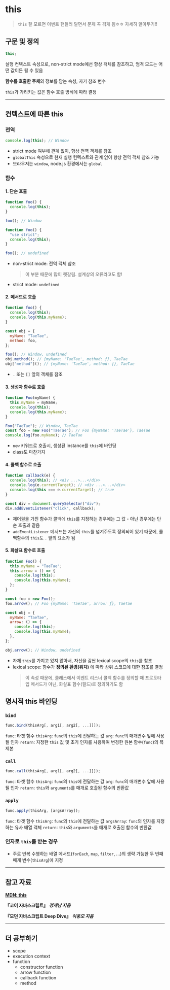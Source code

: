 # this

> `this` 잘 모르면 이벤트 핸들러 달면서 문제 꼭 겪게 됨ㅎㅎ 자세히 알아두기!!

## 구문 및 정의

```js
this;
```

실행 컨텍스트 속성으로, non-strict mode에선 항상 객체를 참조하고, 엄격 모드는 어떤 값이든 될 수 있음

**함수를 호출한 주체**의 정보를 담는 속성, 자기 참조 변수

`this`가 가리키는 값은 함수 호출 방식에 따라 결정

---

## 컨텍스트에 따른 this

### 전역

```js
console.log(this); // Window
```

- strict mode 여부에 관계 없이, 항상 전역 객체를 참조
- `globalThis` 속성으로 현재 실행 컨텍스트와 관계 없이 항상 전역 객체 참조 가능
- 브라우저는 `window`, node.js 환경에서는 `global`

### 함수

#### 1. 단순 호출

```js
function foo() {
  console.log(this);
}

foo(); // Window
```

```js
function foo() {
  "use strict";
  console.log(this);
}

foo(); // undefined
```

- non-strict mode: 전역 객체 참조
  > 이 부분 때문에 많이 헷갈림. 설계상의 오류라고도 함!
- strict mode: `undefined`

#### 2. 메서드로 호출

```js
function foo() {
  console.log(this);
  console.log(this.myName);
}

const obj = {
  myName: "TaeTae",
  method: foo,
};

foo(); // Window, undefined
obj.method(); // {myName: 'TaeTae', method: ƒ}, TaeTae
obj["method"](); // {myName: 'TaeTae', method: ƒ}, TaeTae
```

- `.` 또는 `[]` 앞의 객체를 참조

#### 3. 생성자 함수로 호출

```js
function Foo(myName) {
  this.myName = myName;
  console.log(this);
  console.log(this.myName);
}

Foo("TaeTae"); // Window, TaeTae
const foo = new Foo("TaeTae"); // Foo {myName: 'TaeTae'}, TaeTae
console.log(foo.myName); // TaeTae
```

- `new` 키워드로 호출시, 생성된 instance를 `this`에 바인딩
- class도 마찬가지

#### 4. 콜백 함수로 호출

```js
function callback(e) {
  console.log(this); // <div ...>...</div>
  console.log(e.currentTarget); // <div ...>...</div>
  console.log(this === e.currentTarget); // true
}

const div = document.querySelector("div");
div.addEventListener("click", callback);
```

- 제어권을 가진 함수가 콜백에 `this`를 지정하는 경우에는 그 값 - 아닌 경우에는 단순 호출과 같음
- `addEventListener` 메서드는 자신의 `this`를 넘겨주도록 정의되어 있기 때문에, 콜백함수의 `this`도 `.` 앞의 요소가 됨

#### 5. 화살표 함수로 호출

```js
function Foo() {
  this.myName = "TaeTae";
  this.arrow = () => {
    console.log(this);
    console.log(this.myName);
  };
}

const foo = new Foo();
foo.arrow(); // Foo {myName: 'TaeTae', arrow: ƒ}, TaeTae

const obj = {
  myName: "TaeTae",
  arrow: () => {
    console.log(this);
    console.log(this.myName);
  },
};

obj.arrow(); // Window, undefined
```

- 자체 `this`를 가지고 있지 않아서, 자신을 감싼 lexical scope의 `this`를 참조
- lexical scope: 함수가 **정의된 환경(위치)** 에 따라 상위 스코프에 대한 참조를 결정
  > 이 속성 때문에, 클래스에서 이벤트 리스너 콜백 함수를 정의할 때 프로토타입 메서드가 아닌, 화살표 함수(필드)로 정의하기도 함

## 명시적 this 바인딩

### `bind`

```js
func.bind(thisArg[, arg1[, arg2[, ...]]]);
```

`func`: 타겟 함수
`thisArg`: `func`의 `this`에 전달하는 값
`arg`: `func`의 매개변수 앞에 사용될 인자
`return`: 지정한 `this` 값 및 초기 인자를 사용하여 변경한 원본 함수(`func`)의 복제본

### `call`

```js
func.call(thisArg[, arg1[, arg2[, ...]]]);
```

`func`: 타겟 함수
`thisArg`: `func`의 `this`에 전달하는 값
`arg`: `func`의 매개변수 앞에 사용될 인자
`return`: `this`와 `arguments`를 매개로 호출된 함수의 반환값

### `apply`

```js
func.apply(thisArg, [argsArray]);
```

`func`: 타겟 함수
`thisArg`: `func`의 `this`에 전달하는 값
`argsArray`: `func`의 인자를 지정하는 유사 배열 객체
`return`: `this`와 `arguments`를 매개로 호출된 함수의 반환값

### 인자로 `this`를 받는 경우

- 주로 반복 수행하는 배열 메서드(`forEach`, `map`, `filter`, ...)의 생략 가능한 두 번째 매개 변수(`thisArg`)에 지정

---

## 참고 자료

[**MDN: this**](https://developer.mozilla.org/ko/docs/Web/JavaScript/Reference/Operators/this)

**『코어 자바스크립트』** **_정재남 지음_**

**『모던 자바스크립트 Deep Dive』** **_이웅모 지음_**

---

## 더 공부하기

- scope
- execution context
- function
  - constructor function
  - arrow function
  - callback function
  - method
